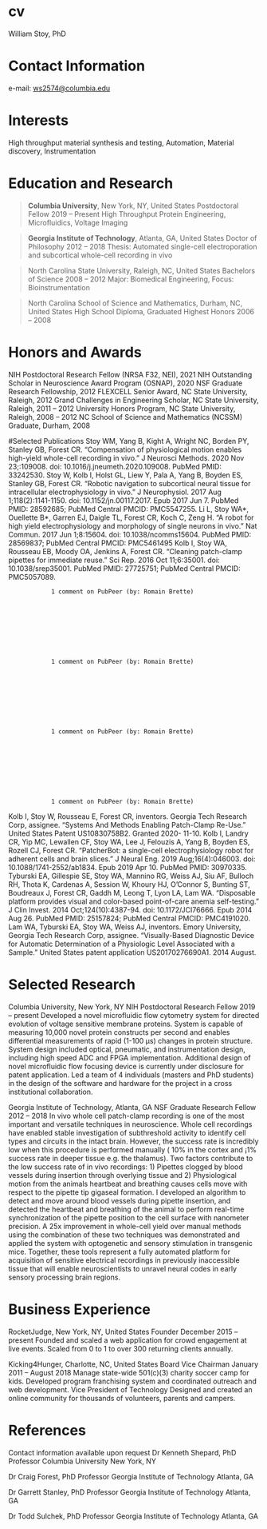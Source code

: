 # cv
William Stoy, PhD

# Contact Information
e-mail: ws2574@columbia.edu

# Interests
High throughput material synthesis and testing, Automation, Material discovery, Instrumentation

# Education and Research
> **Columbia University**, New York, NY, United States
> Postdoctoral Fellow 2019 – Present
> High Throughput Protein Engineering, Microfluidics, Voltage Imaging

> **Georgia Institute of Technology**, Atlanta, GA, United States
> Doctor of Philosophy 2012 – 2018
> Thesis: Automated single-cell electroporation and subcortical whole-cell recording in vivo

> North Carolina State University, Raleigh, NC, United States
> Bachelors of Science 2008 – 2012
> Major: Biomedical Engineering, Focus: Bioinstrumentation

> North Carolina School of Science and Mathematics, Durham, NC, United States
> High School Diploma, Graduated Highest Honors 2006 – 2008


# Honors and Awards
NIH Postdoctoral Research Fellow (NRSA F32, NEI), 2021
NIH Outstanding Scholar in Neuroscience Award Program (OSNAP), 2020
NSF Graduate Research Fellowship, 2012
FLEXCELL Senior Award, NC State University, Raleigh, 2012
Grand Challenges in Engineering Scholar, NC State University, Raleigh, 2011 – 2012
University Honors Program, NC State University, Raleigh, 2008 – 2012
NC School of Science and Mathematics (NCSSM) Graduate, Durham, 2008

#Selected Publications
Stoy WM, Yang B, Kight A, Wright NC, Borden PY, Stanley GB, Forest CR. “Compensation of physiological motion enables high-yield whole-cell recording in vivo.” J Neurosci Methods. 2020 Nov 23;:109008. doi: 10.1016/j.jneumeth.2020.109008. PubMed PMID: 33242530.
Stoy W, Kolb I, Holst GL, Liew Y, Pala A, Yang B, Boyden ES, Stanley GB, Forest CR. “Robotic navigation to subcortical neural tissue for intracellular electrophysiology in vivo.” J Neurophysiol. 2017 Aug 1;118(2):1141-1150. doi: 10.1152/jn.00117.2017. Epub 2017 Jun 7. PubMed PMID: 28592685; PubMed Central PMCID: PMC5547255.
Li L, Stoy WA*, Ouellette B*, Garren EJ, Daigle TL, Forest CR, Koch C, Zeng H. “A robot for high yield electrophysiology and morphology of single neurons in vivo.” Nat Commun. 2017 Jun 1;8:15604. doi: 10.1038/ncomms15604. PubMed PMID: 28569837; PubMed Central PMCID: PMC5461495
Kolb I, Stoy WA, Rousseau EB, Moody OA, Jenkins A, Forest CR. “Cleaning patch-clamp pipettes for immediate reuse.” Sci Rep. 2016 Oct 11;6:35001. doi: 10.1038/srep35001. PubMed PMID: 27725751; PubMed Central PMCID: PMC5057089.

            
            

              
                1 comment on PubPeer (by: Romain Brette)
              
            

          

            
            

              
                1 comment on PubPeer (by: Romain Brette)
              
            

          

            
            

              
                1 comment on PubPeer (by: Romain Brette)
              
            

          

            
            

              
                1 comment on PubPeer (by: Romain Brette)
              
            

          
Kolb I, Stoy W, Rousseau E, Forest CR, inventors. Georgia Tech Research Corp, assignee. “Systems And Methods Enabling Patch-Clamp Re-Use.” United States Patent US10830758B2. Granted 2020- 11-10.
Kolb I, Landry CR, Yip MC, Lewallen CF, Stoy WA, Lee J, Felouzis A, Yang B, Boyden ES, Rozell CJ, Forest CR. “PatcherBot: a single-cell electrophysiology robot for adherent cells and brain slices.” J Neural Eng. 2019 Aug;16(4):046003. doi: 10.1088/1741-2552/ab1834. Epub 2019 Apr 10. PubMed PMID: 30970335.
Tyburski EA, Gillespie SE, Stoy WA, Mannino RG, Weiss AJ, Siu AF, Bulloch RH, Thota K, Cardenas A, Session W, Khoury HJ, O’Connor S, Bunting ST, Boudreaux J, Forest CR, Gaddh M, Leong T, Lyon LA, Lam WA. “Disposable platform provides visual and color-based point-of-care anemia self-testing.” J Clin Invest. 2014 Oct;124(10):4387-94. doi: 10.1172/JCI76666. Epub 2014 Aug 26. PubMed PMID: 25157824; PubMed Central PMCID: PMC4191020.
Lam WA, Tyburski EA, Stoy WA, Weiss AJ, inventors. Emory University, Georgia Tech Research Corp, assignee. “Visually-Based Diagnostic Device for Automatic Determination of a Physiologic Level Associated with a Sample.” United States patent application US20170276690A1. 2014 August.

# Selected Research
Columbia University, New York, NY
NIH Postdoctoral Research Fellow 2019 – present
Developed a novel microfluidic flow cytometry system for directed evolution of voltage sensitive membrane proteins. System is capable of measuring 10,000 novel protein constructs per second and enables differential measurements of rapid (1-100 μs) changes in protein structure. System design included optical, pneumatic, and instrumentation design, including high speed ADC and FPGA implementation. Additional design of novel microfluidic flow focusing device is currently under disclosure for patent application. Led a team of 4 individuals (masters and PhD students) in the design of the software and hardware for the project in a cross institutional collaboration.

Georgia Institute of Technology, Atlanta, GA
NSF Graduate Research Fellow 2012 – 2018
In vivo whole cell patch-clamp recording is one of the most important and versatile techniques in neuroscience. Whole cell recordings have enabled stable investigation of subthreshold activity to identify cell types and circuits in the intact brain. However, the success rate is incredibly low when this procedure is performed manually ( 10% in the cortex and ¡1% success rate in deeper tissue e.g. the thalamus). Two factors contribute to the low success rate of in vivo recordings: 1) Pipettes clogged by blood vessels during insertion through overlying tissue and 2) Physiological motion from the animals heartbeat and breathing causes cells move with respect to the pipette tip gigaseal formation. I developed an algorithm to detect and move around blood vessels during pipette insertion, and detected the heartbeat and breathing of the animal to perform real-time synchronization of the pipette position to the cell surface with nanometer precision. A 25x improvement in whole-cell yield over manual methods using the combination of these two techniques was demonstrated and applied the system with optogenetic and sensory stimulation in transgenic mice. Together, these tools represent a fully automated platform for acquisition of sensitive electrical recordings in previously inaccessible tissue that will enable neuroscientists to unravel neural codes in early sensory processing brain regions.

# Business Experience
RocketJudge, New York, NY, United States
Founder December 2015 – present
Founded and scaled a web application for crowd engagement at live events. Scaled from 0 to 1 to over 300 returning clients annually.

Kicking4Hunger, Charlotte, NC, United States
Board Vice Chairman January 2011 – August 2018
Manage state-wide 501(c)(3) charity soccer camp for kids. Developed program franchising system and coordinated outreach and web development.
Vice President of Technology
Designed and created an online community for thousands of volunteers, parents and campers.

# References
Contact information available upon request
Dr Kenneth Shepard, PhD
Professor 
Columbia University
New York, NY

Dr Craig Forest, PhD
Professor
Georgia Institute of Technology
Atlanta, GA

Dr Garrett Stanley, PhD
Professor
Georgia Institute of Technology
Atlanta, GA

Dr Todd Sulchek, PhD
Professor
Georgia Institute of Technology
Atlanta, GA
